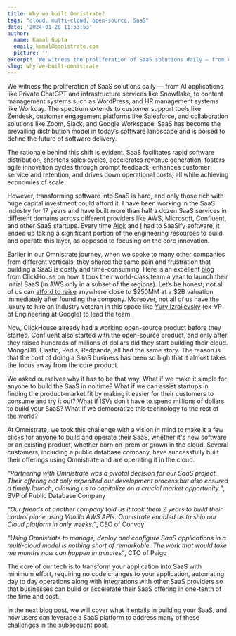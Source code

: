 ```yaml
---
title: Why we built Omnistrate?
tags: "cloud, multi-cloud, open-source, SaaS"
date: '2024-01-28 11:53:53'
author:
  name: Kamal Gupta
  email: kamal@omnistrate.com
  picture: ''
excerpt: 'We witness the proliferation of SaaS solutions daily — from AI applications like Private ChatGPT and infrastructure services like Snowflake, to content management systems such as WordPress, and HR...'
slug: why-we-built-omnistrate
---
```


We witness the proliferation of SaaS solutions daily — from AI applications like Private ChatGPT and infrastructure services like Snowflake, to content management systems such as WordPress, and HR management systems like Workday. The spectrum extends to customer support tools like Zendesk, customer engagement platforms like Salesforce, and collaboration solutions like Zoom, Slack, and Google Workspace. SaaS has become the prevailing distribution model in today’s software landscape and is poised to define the future of software delivery.

The rationale behind this shift is evident. SaaS facilitates rapid software distribution, shortens sales cycles, accelerates revenue generation, fosters agile innovation cycles through prompt feedback, enhances customer service and retention, and drives down operational costs, all while achieving economies of scale.

However, transforming software into SaaS is hard, and only those rich with huge capital investment could afford it. I have been working in the SaaS industry for 17 years and have built more than half a dozen SaaS services in different domains across different providers like AWS, Microsoft, Confluent, and other SaaS startups. Every time [Alok][1] and [I][2] had to SaaSify software, it ended up taking a significant portion of the engineering resources to build and operate this layer, as opposed to focusing on the core innovation.

Earlier in our Omnistrate journey, when we spoke to many other companies from different verticals, they shared the same pain and frustration that building a SaaS is costly and time-consuming. Here is an excellent [blog][3] from ClickHouse on how it took their world-class team a year to launch their initial SaaS (in AWS only in a subset of the regions). Let’s be honest; not all of us can [afford to raise][4] anywhere close to $250MM at a $2B valuation immediately after founding the company. Moreover, not all of us have the luxury to hire an industry veteran in this space like [Yury Izrailevsky][5] (ex-VP of Engineering at Google) to lead the team.

Now, ClickHouse already had a working open-source product before they started. Confluent also started with the open-source product, and only after they raised hundreds of millions of dollars did they start building their cloud. MongoDB, Elastic, Redis, Redpanda, all had the same story. The reason is that the cost of doing a SaaS business has been so high that it almost takes the focus away from the core product.

We asked ourselves why it has to be that way. What if we make it simple for anyone to build the SaaS in no time? What if we can assist startups in finding the product-market fit by making it easier for their customers to consume and try it out? What if ISVs don’t have to spend millions of dollars to build your SaaS? What if we democratize this technology to the rest of the world?

At Omnistrate, we took this challenge with a vision in mind to make it a few clicks for anyone to build and operate their SaaS, whether it's new software or an existing product, whether born on-prem or grown in the cloud. Several customers, including a public database company, have successfully built their offerings using Omnistrate and are operating it in the cloud.

*“Partnering with Omnistrate was a pivotal decision for our SaaS project. Their offering not only expedited our development process but also ensured a timely launch, allowing us to capitalize on a crucial market opportunity.”*, SVP of Public Database Company

*“Our friends at another company told us it took them 2 years to build their control plane using Vanilla AWS APIs. Omnistrate enabled us to ship our Cloud platform in only weeks.”*, CEO of Convoy

*“Using Omnistrate to manage, deploy and configure SaaS applications in a multi-cloud model is nothing short of remarkable. The work that would take me months now can happen in minutes”*, CTO of Paigo

The core of our tech is to transform your application into SaaS with minimum effort, requiring no code changes to your application, automating day to day operations along with integrations with other SaaS providers so that businesses can build or accelerate their SaaS offering in one-tenth of the time and cost.

In the next [blog post][6], we will cover what it entails in building your SaaS, and how users can leverage a SaaS platform to address many of these challenges in the [subsequent post][7].


  [1]: https://www.linkedin.com/in/nikhilalok/
  [2]: https://www.linkedin.com/in/kkgupta2/
  [3]: https://clickhouse.com/blog/building-clickhouse-cloud-from-scratch-in-a-year
  [4]: https://clickhouse.com/blog/click-house-raises-a-250m-series-b-at-a-2b-valuationand-we-are-hiring
  [5]: https://www.linkedin.com/in/yuryizrailevsky
  [6]: https://blog.omnistrate.com/posts/52
  [7]: https://blog.omnistrate.com/posts/53
